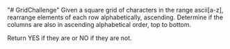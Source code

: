 "# GridChallenge" 
Given a square grid of characters in the range ascii[a-z], rearrange elements of each row alphabetically, ascending. Determine if the columns are also in ascending alphabetical order, top to bottom. 

Return YES if they are or NO if they are not.
